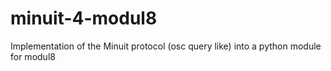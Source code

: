 # minuit-4-modul8
Implementation of the Minuit protocol (osc query like) into a python module for modul8
